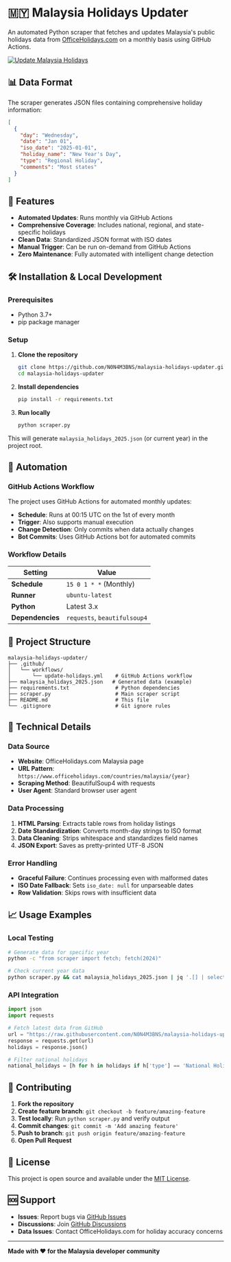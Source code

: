 # 🇲🇾 Malaysia Holidays Updater

An automated Python scraper that fetches and updates Malaysia's public holidays data from [OfficeHolidays.com](https://www.officeholidays.com/countries/malaysia) on a monthly basis using GitHub Actions.

[![Update Malaysia Holidays](https://github.com/N0N4M3BNS/malaysia-holidays-updater/actions/workflows/update-holidays.yml/badge.svg)](https://github.com/N0N4M3BNS/malaysia-holidays-updater/actions/workflows/update-holidays.yml)

## 📊 Data Format

The scraper generates JSON files containing comprehensive holiday information:

```json
[
  {
    "day": "Wednesday",
    "date": "Jan 01",
    "iso_date": "2025-01-01",
    "holiday_name": "New Year's Day",
    "type": "Regional Holiday",
    "comments": "Most states"
  }
]
```

## 🚀 Features

- **Automated Updates**: Runs monthly via GitHub Actions
- **Comprehensive Coverage**: Includes national, regional, and state-specific holidays
- **Clean Data**: Standardized JSON format with ISO dates
- **Manual Trigger**: Can be run on-demand from GitHub Actions
- **Zero Maintenance**: Fully automated with intelligent change detection

## 🛠️ Installation & Local Development

### Prerequisites

- Python 3.7+
- pip package manager

### Setup

1. **Clone the repository**

   ```bash
   git clone https://github.com/N0N4M3BNS/malaysia-holidays-updater.git
   cd malaysia-holidays-updater
   ```

2. **Install dependencies**

   ```bash
   pip install -r requirements.txt
   ```

3. **Run locally**
   ```bash
   python scraper.py
   ```

This will generate `malaysia_holidays_2025.json` (or current year) in the project root.

## 🔄 Automation

### GitHub Actions Workflow

The project uses GitHub Actions for automated monthly updates:

- **Schedule**: Runs at 00:15 UTC on the 1st of every month
- **Trigger**: Also supports manual execution
- **Change Detection**: Only commits when data actually changes
- **Bot Commits**: Uses GitHub Actions bot for automated commits

### Workflow Details

| Setting          | Value                        |
| ---------------- | ---------------------------- |
| **Schedule**     | `15 0 1 * *` (Monthly)       |
| **Runner**       | `ubuntu-latest`              |
| **Python**       | Latest 3.x                   |
| **Dependencies** | `requests`, `beautifulsoup4` |

## 📁 Project Structure

```
malaysia-holidays-updater/
├── .github/
│   └── workflows/
│       └── update-holidays.yml    # GitHub Actions workflow
├── malaysia_holidays_2025.json   # Generated data (example)
├── requirements.txt               # Python dependencies
├── scraper.py                     # Main scraper script
├── README.md                      # This file
└── .gitignore                     # Git ignore rules
```

## 🔧 Technical Details

### Data Source

- **Website**: OfficeHolidays.com Malaysia page
- **URL Pattern**: `https://www.officeholidays.com/countries/malaysia/{year}`
- **Scraping Method**: BeautifulSoup4 with requests
- **User Agent**: Standard browser user agent

### Data Processing

1. **HTML Parsing**: Extracts table rows from holiday listings
2. **Date Standardization**: Converts month-day strings to ISO format
3. **Data Cleaning**: Strips whitespace and standardizes field names
4. **JSON Export**: Saves as pretty-printed UTF-8 JSON

### Error Handling

- **Graceful Failure**: Continues processing even with malformed dates
- **ISO Date Fallback**: Sets `iso_date: null` for unparseable dates
- **Row Validation**: Skips rows with insufficient data

## 📈 Usage Examples

### Local Testing

```bash
# Generate data for specific year
python -c "from scraper import fetch; fetch(2024)"

# Check current year data
python scraper.py && cat malaysia_holidays_2025.json | jq '.[] | select(.type=="National Holiday")'
```

### API Integration

```python
import json
import requests

# Fetch latest data from GitHub
url = "https://raw.githubusercontent.com/N0N4M3BNS/malaysia-holidays-updater/main/malaysia_holidays_2025.json"
response = requests.get(url)
holidays = response.json()

# Filter national holidays
national_holidays = [h for h in holidays if h['type'] == 'National Holiday']
```

## 🤝 Contributing

1. **Fork the repository**
2. **Create feature branch**: `git checkout -b feature/amazing-feature`
3. **Test locally**: Run `python scraper.py` and verify output
4. **Commit changes**: `git commit -m 'Add amazing feature'`
5. **Push to branch**: `git push origin feature/amazing-feature`
6. **Open Pull Request**

## 📝 License

This project is open source and available under the [MIT License](LICENSE).

## 🆘 Support

- **Issues**: Report bugs via [GitHub Issues](https://github.com/N0N4M3BNS/malaysia-holidays-updater/issues)
- **Discussions**: Join [GitHub Discussions](https://github.com/N0N4M3BNS/malaysia-holidays-updater/discussions)
- **Data Issues**: Contact OfficeHolidays.com for holiday accuracy concerns

---

**Made with ❤️ for the Malaysia developer community**
